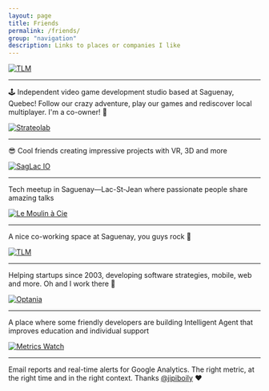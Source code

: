 ```yaml
---
layout: page
title: Friends
permalink: /friends/
group: "navigation"
description: Links to places or companies I like
---
```


<div class="row">
    <div class="col-md-6">
        <div class="panel custom-panel">
            <p><a href="https://totemastudio.com/"><img src="{{ '/images/friends/totemastudio-logo-white-background.jpg' | prepend: site.baseurl }}" alt="TLM"></a></p>
            <hr>
            <p>🕹 Independent video game development studio based at Saguenay, Quebec! Follow our crazy adventure, play our games and rediscover local multiplayer. I'm a co-owner! 🎉</p>
        </div>
    </div>
    <div class="col-md-6">
        <div class="panel custom-panel">
            <p><a href="https://strateolab.com/"><img src="{{ '/images/friends/strateolab-logo-black-background.png' | prepend: site.baseurl }}" alt="Strateolab"></a></p>
            <hr>
            <p>😎 Cool friends creating impressive projects with VR, 3D and more</p>
        </div>
    </div>
</div>

<div class="row">
    <div class="col-md-6">
        <div class="panel custom-panel">
            <p><a href="https://saglac.io/"><img src="{{ '/images/friends/saglac-io-logo.png' | prepend: site.baseurl }}" alt="SagLac IO"></a></p>
            <hr>
            <p>Tech meetup in Saguenay—Lac-St-Jean where passionate people share amazing talks</p>
        </div>
    </div>
    <div class="col-md-6">
        <div class="panel custom-panel">
            <p><a href="https://www.moulinacie.com/"><img src="{{ '/images/friends/le-moulin-a-cie.png' | prepend: site.baseurl }}" alt="Le Moulin à Cie"></a></p>
            <hr>
            <p>A nice co-working space at Saguenay, you guys rock 🤘</p>
        </div>
    </div>
</div>

<div class="row">
    <div class="col-md-6">
        <div class="panel custom-panel">
            <p><a href="https://tlmgo.com/"><img src="https://solutionstlm.com/assets/dist/images/layout/logo-tlm-dark.svg" alt="TLM"></a></p>
            <hr>
            <p>Helping startups since 2003, developing software strategies, mobile, web and more. Oh and I work there 🏢</p>
        </div>
    </div>
    <div class="col-md-6">
        <div class="panel custom-panel">
            <p><a href="https://www.optania.com/"><img src="https://www.optania.com/img/logo@2x.png?v=1525880041" alt="Optania"></a></p>
            <hr>
            <p>A place where some friendly developers are building Intelligent Agent that improves education and individual support</p>
        </div>
    </div>
</div>

<div class="row">
    <div class="col-md-6">
        <div class="panel custom-panel">
            <p><a href="https://metricswatch.com/"><img src="{{ '/images/friends/metrics-watch-logo@2x.png' | prepend: site.baseurl }}" alt="Metrics Watch"></a></p>
            <hr>
            <p>Email reports and real-time alerts for Google Analytics. The right metric, at the right time and in the right context. Thanks <a href="http://jipiboily.com/">@jipiboily</a> ❤</p>
        </div>
    </div>
    <div class="col-md-6">
    </div>
</div>
